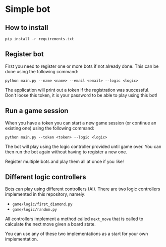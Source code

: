 Simple bot
==========

How to install
--------------

`pip install -r requirements.txt`


Register bot
------------

First you need to register one or more bots if not already done. This can be done using the following command:

`python main.py --name <name> --email <email> --logic <logic>`

The application will print out a token if the registration was successful. Don't loose this token, it is your password to be able to play using this bot!


Run a game session
------------------

When you have a token you can start a new game session (or continue an existing one) using the following command:

`python main.py --token <token> --logic <logic>`

The bot will play using the logic controller provided until game over. You can then run the bot again without having to register a new one.

Register multiple bots and play them all at once if you like!


Different logic controllers
---------------------------

Bots can play using different controllers (AI). There are two logic controllers implemented in this repository, namely:

* `game/logic/first_diamond.py`
* `game/logic/random.py`

All controllers implement a method called `next_move` that is called to calculate the next move given a board state.

You can use any of these two implementations as a start for your own implementation.

